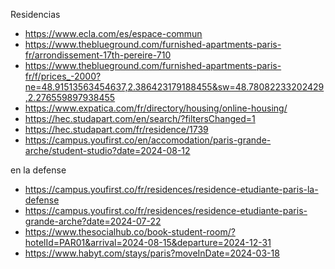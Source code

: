 Residencias
- https://www.ecla.com/es/espace-commun
- https://www.theblueground.com/furnished-apartments-paris-fr/arrondissement-17th-pereire-710
- https://www.theblueground.com/furnished-apartments-paris-fr/f/prices_-2000?ne=48.91513563454637,2.386423179188455&sw=48.78082233202429,2.276559897938455
- https://www.expatica.com/fr/directory/housing/online-housing/
- https://hec.studapart.com/en/search/?filtersChanged=1
- https://hec.studapart.com/fr/residence/1739
- https://campus.youfirst.co/en/accomodation/paris-grande-arche/student-studio?date=2024-08-12


en la defense
- https://campus.youfirst.co/fr/residences/residence-etudiante-paris-la-defense
- https://campus.youfirst.co/fr/residences/residence-etudiante-paris-grande-arche?date=2024-07-22
- https://www.thesocialhub.co/book-student-room/?hotelId=PAR01&arrival=2024-08-15&departure=2024-12-31
- https://www.habyt.com/stays/paris?moveInDate=2024-03-18
